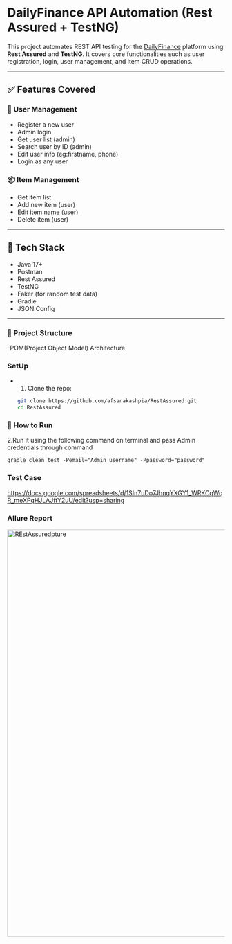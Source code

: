 # DailyFinance API Automation (Rest Assured + TestNG)

This project automates REST API testing for the [DailyFinance](https://dailyfinance.roadtocareer.net) platform using **Rest Assured** and **TestNG**. It covers core functionalities such as user registration, login, user management, and item CRUD operations.

---

## ✅ Features Covered

### 👤 User Management
- Register a new user
- Admin login
- Get user list (admin)
- Search user by ID (admin)
- Edit user info (eg:firstname, phone)
- Login as any user

### 📦 Item Management
- Get item list
- Add new item (user)
- Edit item name (user)
- Delete item (user)

---

## 🚀 Tech Stack

- Java 17+
- Postman
- Rest Assured
- TestNG
- Faker (for random test data)
- Gradle
- JSON Config 

---

### 📁 Project Structure

-POM(Project Object Model) Architecture

### SetUp

- 1. Clone the repo:
   ```bash
   git clone https://github.com/afsanakashpia/RestAssured.git
   cd RestAssured

### 🧪 How to Run
  
2.Run it using the following command on terminal and pass Admin credentials through command
 
  ``` gradle clean test -Pemail="Admin_username" -Ppassword="password" ```

### Test Case

https://docs.google.com/spreadsheets/d/1SIn7uDo7JhnqYXGY1_WRKCqWqR_meXPqHJLAJftY2uU/edit?usp=sharing

### Allure Report

<img width="941" alt="REstAssuredpture" src="https://github.com/user-attachments/assets/5e55f473-abd4-4f88-8201-ee0be9e81064" />


